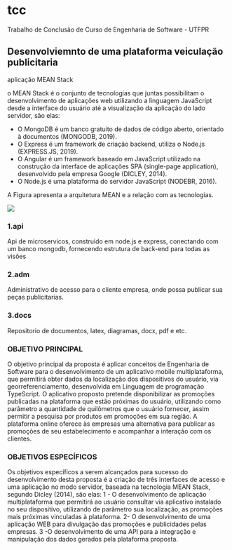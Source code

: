 # tcc
Trabalho de Conclusão de Curso de Engenharia de Software - UTFPR

## Desenvolviemnto de uma plataforma veiculação publicitaria
aplicação MEAN Stack

o MEAN Stack é o conjunto de tecnologias que juntas possibilitam o desenvolvimento de aplicações web utilizando a linguagem JavaScript desde a interface do usuário até a visualização da aplicação do lado servidor, são elas:
- O MongoDB é um banco gratuito de dados de código aberto, orientado à documentos (MONGODB, 2019).
- O Express é um framework de criação backend, utiliza o Node.js (EXPRESS.JS, 2019).
- O Angular é um framework baseado em JavaScript utilizado na construção da interface de aplicações SPA (single-page application), desenvolvido pela empresa Google (DICLEY, 2014).
- O Node.js é uma plataforma do servidor JavaScript (NODEBR, 2016).

A Figura apresenta a arquitetura MEAN e a relação com as tecnologias.

![](https://blog.octalmind.com/wp-content/uploads/2018/07/blog-post1_1.png)
 
### 1.api
Api de microservicos, construido em node.js e express, conectando com um banco mongodb, fornecendo estrutura de back-end para todas as visões 
### 2.adm
Administrativo de acesso para o cliente empresa, onde possa publicar sua peças publicitarias.
### 3.docs
Repositorio de documentos, latex, diagramas, docx, pdf e etc.

### OBJETIVO PRINCIPAL

O objetivo principal da proposta é aplicar conceitos de Engenharia de Software para o desenvolvimento de um aplicativo mobile multiplataforma, que permitirá obter dados da localização dos dispositivos do usuário, via georreferenciamento, desenvolvida em Linguagem de programação TypeScript. 
O aplicativo proposto pretende disponibilizar as promoções publicadas na plataforma que estão próximas do usuário, utilizando como parâmetro a quantidade de quilômetros que o usuário fornecer,  assim permitir a pesquisa por produtos em promoções em sua região.  A plataforma online  oferece às empresas uma alternativa para publicar as promoções de seu estabelecimento e acompanhar a interação com os clientes.   

### OBJETIVOS ESPECÍFICOS
Os objetivos específicos a serem alcançados para sucesso do desenvolvimento desta proposta é a criação de três interfaces de acesso e uma aplicação no modo servidor, baseada na tecnologia MEAN Stack, segundo Dicley (2014), são elas:
1 - O desenvolvimento de aplicação multiplataforma que permitirá ao usuário consultar via aplicativo instalado no seu dispositivo, utilizando de parâmetro sua localização, as promoções mais próximas vinculadas à plataforma. 
2- O desenvolvimento de uma aplicação WEB para divulgação das promoções e publicidades pelas empresas. 
3 -O desenvolvimento de uma API para a integração e manipulação dos dados gerados pela plataforma proposta.
